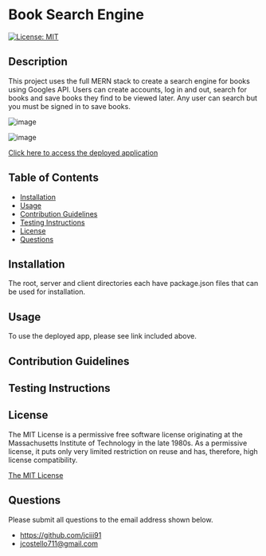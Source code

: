 # Book Search Engine

[![License: MIT](https://img.shields.io/badge/License-MIT-yellow.svg)](https://opensource.org/licenses/MIT)

## Description

This project uses the full MERN stack to create a search engine for books using Googles API. Users can create accounts, log in and out, search for books and save books they find to be viewed later. Any user can search but you must be signed in to save books.

![image](https://user-images.githubusercontent.com/51002088/169718369-c85a87c1-b63e-45cb-a5f0-cf6a3776ddcc.png)

![image](https://user-images.githubusercontent.com/51002088/169718387-b5900cac-c59b-40e1-a02b-2f61424b2833.png)

[Click here to access the deployed application](https://young-everglades-13808.herokuapp.com/saved)

## Table of Contents

- [Installation](#installation)
- [Usage](#usage)
- [Contribution Guidelines](#contribution-guidelines)
- [Testing Instructions](#testing-instructions)
- [License](#license)
- [Questions](#questions)

## Installation

The root, server and client directories each have package.json files that can be used for installation.

## Usage

To use the deployed app, please see link included above.

## Contribution Guidelines



## Testing Instructions



## License

The MIT License is a permissive free software license originating at the Massachusetts Institute of Technology in the late 1980s. As a permissive license, it puts only very limited restriction on reuse and has, therefore, high license compatibility.

[The MIT License](https://opensource.org/licenses/MIT)

## Questions

Please submit all questions to the email address shown below.

- https://github.com/jciii91
- jcostello711@gmail.com
